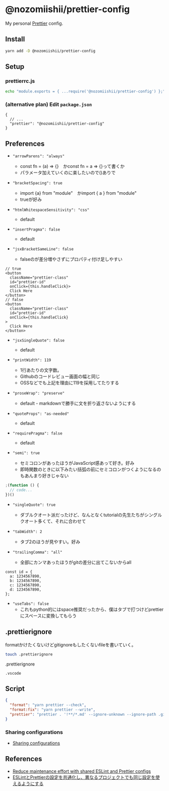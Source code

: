 # @nozomiishii/prettier-config

My personal [Prettier](https://prettier.io) config.

## Install

```bash
yarn add -D @nozomiishii/prettier-config
```

## Setup

### prettierrc.js

```bash
echo "module.exports = { ...require('@nozomiishii/prettier-config') };" > .prettierrc.js
```

### (alternative plan) Edit `package.json`

```jsonc
{
  // ...
  "prettier": "@nozomiishii/prettier-config"
}
```

## Preferences

- `"arrowParens": "always"`  
  - const fn = (a) ⇒ {}　かconst fn = a ⇒ {}って書くか
  - パラメータ加えていくのに楽したいので()ありで

- `"bracketSpacing": true`
  - import {a} from "module"　かimport { a } from "module"
  - trueが好み

- `"htmlWhitespaceSensitivity": "css"`
  - default

- `"insertPragma": false`
  - default

- `"jsxBracketSameLine": false`
  - falseのが差分増やさずにプロパティ付け足しやすい

```tsx
// true
<button
  className="prettier-class"
  id="prettier-id"
  onClick={this.handleClick}>
  Click Here
</button>
// false
<button
  className="prettier-class"
  id="prettier-id"
  onClick={this.handleClick}
>
  Click Here
</button>
```

- `"jsxSingleQuote": false`  
  - default

- `"printWidth": 119`  
  - 1行あたりの文字数。  
  - Githubのコードレビュー画面の幅と同じ
  - OSSなどでも上記を理由に119を採用してたりする

- `"proseWrap": "preserve"`  
  - default - markdownで勝手に文を折り返さないようにする

- `"quoteProps": "as-needed"`  
  - default

- `"requirePragma": false`  
  - default

- `"semi": true`  
  - セミコロンがあったほうがJavaScript感あって好き。好み
  - 即時関数のときに以下みたい括弧の前にセミコロンがつくようになるのもあんまり好きじゃない

```typescript
;(function () {
  // code...
})()
```

- `"singleQuote": true`  
  - ダブルクオート派だったけど、なんとなくtutorialの先生たちがシングルクオート多くて、それに合わせて

- `"tabWidth": 2`  
  - タブ2のほうが見やすい。好み

- `"trailingComma": "all"`  
  - 全部にカンマあったほうがgitの差分に出てこないからall

```tsx
const id = {
  a: 1234567890,
  b: 1234567890,
  c: 1234567890,
  d: 1234567890,
};
```

- `"useTabs": false`  
  - これもpython的にはspace推奨だったから、僕はタブで打つけどprettierにスペースに変換してもらう

## .prettierignore

formatかけたくないけどgitignoreもしたくないfileを書いていく。

```sh
touch .prettierignore
```

.prettierignore

```ignore
.vscode
```

## Script

```json
{
  "format": "yarn prettier --check",
  "format:fix": "yarn prettier --write",
  "prettier": "prettier . '!**/*.md' --ignore-unknown --ignore-path .gitignore",
}
```

### Sharing configurations

- [Sharing configurations](https://prettier.io/docs/en/configuration.html#sharing-configurations)

## References

- [Reduce maintenance effort with shared ESLint and Prettier configs](https://blog.logrocket.com/reduce-effort-shared-eslint-prettier-configs/)
- [ESLintとPrettierの設定を共通化し、異なるプロジェクトでも同じ設定を使えるようにする](https://blog.35d.jp/2020-12-23-eslint-prettier-shareable-config)
